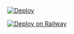 [![Deploy](https://www.herokucdn.com/deploy/button.svg)](https://heroku.com/deploy?template=https://github.com/Bottom-T/Shadow)

[![Deploy on Railway](https://railway.app/button.svg)](https://railway.app/new/template/tNdYnW?referralCode=Bottom-T)
